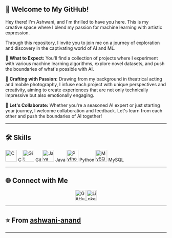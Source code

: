 <!-- Introduction Section -->
## 👋 Welcome to My GitHub! 

Hey there! I'm Ashwani, and I'm thrilled to have you here. This is my creative space where I blend my passion for machine learning with artistic expression. 

Through this repository, I invite you to join me on a journey of exploration and discovery in the captivating world of AI and ML.

🚀 **What to Expect:** You'll find a collection of projects where I experiment with various machine learning algorithms, explore novel datasets, and push the boundaries of what's possible with AI.

🎨 **Crafting with Passion:** Drawing from my background in theatrical acting and mobile photography, I infuse each project with unique perspectives and creativity, aiming to create experiences that are not only technically impressive but also emotionally engaging.

🤝 **Let's Collaborate:** Whether you're a seasoned AI expert or just starting your journey, I welcome collaboration and feedback. Let's learn from each other and push the boundaries of AI together!

---

<!-- Skills Section with animated icons -->
## 🛠️ Skills

<p align="left">
  <!-- Skills icons -->
  <img src="https://raw.githubusercontent.com/danielcranney/readme-generator/main/public/icons/skills/c-colored.svg" width="36" height="36" alt="C" /> C
  <img src="https://raw.githubusercontent.com/danielcranney/readme-generator/main/public/icons/skills/git-colored.svg" width="36" height="36" alt="Git" /> Git
  <img src="https://raw.githubusercontent.com/danielcranney/readme-generator/main/public/icons/skills/java-colored.svg" width="36" height="36" alt="Java" /> Java
  <a href="https://www.python.org/" target="_blank" rel="noreferrer"><img src="https://raw.githubusercontent.com/danielcranney/readme-generator/main/public/icons/skills/python-colored.svg" width="36" height="36" alt="Python" /></a> Python
  <a href="https://www.mysql.com/" target="_blank" rel="noreferrer"><img src="https://raw.githubusercontent.com/danielcranney/readme-generator/main/public/icons/skills/mysql-colored.svg" width="36" height="36" alt="MySQL" /></a> MySQL
</p>

---

<!-- Social Media Section -->
## 🌐 Connect with Me

<p align="center">
  <a href="(https://github.com/ashwani-anand)" target="_blank" rel="noreferrer">
    <img src="https://raw.githubusercontent.com/danielcranney/readme-generator/main/public/icons/socials/github.svg" alt="GitHub" width="32"/>
  </a>
  <a href="(https://www.linkedin.com/in/ashwani-anand)" target="_blank" rel="noreferrer">
    <img src="https://raw.githubusercontent.com/danielcranney/readme-generator/main/public/icons/socials/linkedin.svg" alt="LinkedIn" width="32"/>
  </a>
</p>

---
<!-- Footer Section -->
## ⭐️ From [ashwani-anand](https://github.com/ashwani-anand)

---
